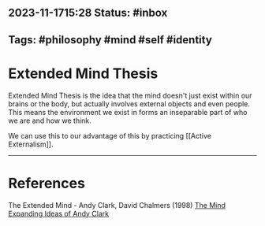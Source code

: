 2023-11-1715:28
Status: #inbox
---
Tags: #philosophy #mind #self #identity 
---

# Extended Mind Thesis

Extended Mind Thesis is the idea that the mind doesn't just exist within our brains or the body, but actually involves external objects and even people. This means the environment we exist in forms an inseparable part of who we are and how we think. 

We can use this to our advantage of this by practicing [[Active Externalism]].

---
# References

The Extended Mind - Andy Clark, David Chalmers (1998)
[The Mind Expanding Ideas of Andy Clark](https://www.newyorker.com/magazine/2018/04/02/the-mind-expanding-ideas-of-andy-clark)